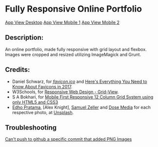 # Fully Responsive Online Portfolio

[App View Desktop][10]
[App View Mobile 1][11]
[App View Mobile 2][12]

## Description:

An online portfolio, made fully responsive with grid layout and flexbox.
Images were cropped and resized utilizing ImageMagick and Grunt.

## Credits:

* Daniel Schwarz, for [_favicon.ico_][0] and [Here's Everything You Need to Know About Favicons in 2017][1].
* W3Schools, for [Responsive Web Design - Grid-View][2].
* S A Bokhari, for [Mobile First Responsive 12 Column Grid System using only HTML5 and CSS3][3]
* [Edho Pratama][4], [Alex Knight], [Samuel Zeller][6] and [Dose Media][7] for each respective photo, at [Unsplash][8].

## Troubleshooting

[Can't push to github a specific commit that added PNG Images][9]

[0]:https://www.favicon-generator.org/download/2015-01-02/0a545a41260309571fbdbeb9f51b809a.ico
[1]:https://sympli.io/blog/2017/02/15/heres-everything-you-need-to-know-about-favicons-in-2017/
[2]:https://www.w3schools.com/css/css_rwd_grid.asp
[3]:https://www.youtube.com/watch?v=zln7HaX-NBw
[4]:https://unsplash.com/photos/T6fDN60bMWY
[5]:https://unsplash.com/photos/2EJCSULRwC8
[6]:https://unsplash.com/photos/VK284NKoAVU
[7]:https://unsplash.com/photos/DiTiYQx0mh4
[8]:https://unsplash.com
[9]:https://stackoverflow.com/questions/53732479/cant-push-to-github-a-specific-commit-that-added-png-images?noredirect=1#comment94326841_53732479
[10]:/images_src/app/app-1.png
[11]:/images_src/app/app-2.png
[12]:/images_src/app/app-3.png
